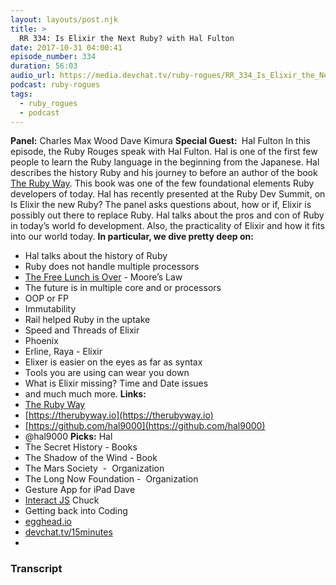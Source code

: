 ```yaml
---
layout: layouts/post.njk
title: >
  RR 334: Is Elixir the Next Ruby? with Hal Fulton
date: 2017-10-31 04:00:41
episode_number: 334
duration: 56:03
audio_url: https://media.devchat.tv/ruby-rogues/RR_334_Is_Elixir_the_Next_Ruby_with_Hal_Fulton_mixdown.mp3
podcast: ruby-rogues
tags:
  - ruby_rogues
  - podcast
---
```


**Panel:** Charles Max Wood Dave Kimura **Special Guest:&nbsp;** Hal Fulton In this episode, the Ruby Rouges speak with Hal Fulton. Hal is one of the first few people to learn the Ruby language in the beginning from the Japanese. Hal describes the history Ruby and his journey to before an author of the book [The Ruby Way](https://www.amazon.com/Ruby-Way-Programming-Addison-Wesley-Professional/dp/0321714636). This book was one of the few foundational elements Ruby developers of today. Hal has recently presented at the Ruby Dev Summit, on Is Elixir the new Ruby? The panel asks questions about, how or if, Elixir is possibly out there to replace Ruby. Hal talks about the pros and con of Ruby in today’s world fo development. Also, the practicality of Elixir and how it fits into our world today. **In particular, we dive pretty deep on:**

- Hal talks about the history of Ruby
- Ruby does not handle multiple processors
- [The Free Lunch is Over](https://www.gotw.ca/publications/concurrency-ddj.htm) - Moore’s Law
- The future is in multiple core and or processors
- OOP or FP
- Immutability
- Rail helped Ruby in the uptake
- Speed and Threads of Elixir
- Phoenix
- Erline, Raya - Elixir
- Elixer is easier on the eyes as far as syntax
- Tools you are using can wear you down
- What is Elixir missing? Time and Date issues
- and much much more.
  **Links:&nbsp;**
- [The Ruby Way](https://www.amazon.com/Ruby-Way-Programming-Addison-Wesley-Professional/dp/0321714636)
- [https://therubyway.io](https://therubyway.io)
- [https://github.com/hal9000](https://github.com/hal9000)
- @hal9000
  **Picks:** Hal
- The Secret History - Books
- The Shadow of the Wind - Book
- The Mars Society&nbsp; -&nbsp; Organization
- The Long Now Foundation -&nbsp; Organization
- Gesture App for iPad
  Dave
- [Interact JS](https://interactjs.io)
  Chuck
- Getting back into Coding
- [egghead.io](https://egghead.io)
- [devchat.tv/15minutes](https://devchat.tv/15minutes)
-

### Transcript
